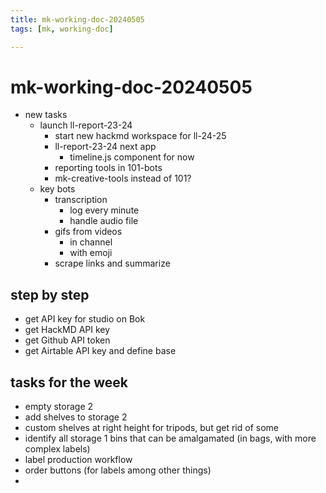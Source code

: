 ```yaml
---
title: mk-working-doc-20240505
tags: [mk, working-doc]

---
```


# mk-working-doc-20240505

- new tasks
    - launch ll-report-23-24
        - start new hackmd workspace for ll-24-25
        - ll-report-23-24 next app
            - timeline.js component for now
        -  reporting tools in 101-bots
        -  mk-creative-tools instead of 101?
    -  key bots
        -  transcription
            -  log every minute
            -  handle audio file
        -  gifs from videos
            -  in channel
            -  with emoji
        -  scrape links and summarize


## step by step

- get API key for studio on Bok
- get HackMD API key
- get Github API token
- get Airtable API key and define base


## tasks for the week

- empty storage 2
- add shelves to storage 2
- custom shelves at right height for tripods, but get rid of some
- identify all storage 1 bins that can be amalgamated (in bags, with more complex labels)
- label production workflow
- order buttons (for labels among other things)
- 